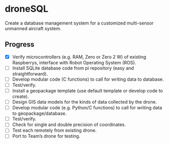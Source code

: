 # droneSQL
Create a database management system for a customized multi-sensor unmanned aircraft system.

## Progress
- [X] Verify microcontrollers (e.g. RAM, Zero or Zero 2 W) of existing Raspberrys, interface with Robot Operating System (ROS).
- [ ] Install SQLite database code from pi repository (easy and straightforward).
- [ ] Develop modular code (C functions) to call for writing data to database.
- [ ] Test/verify.
- [ ] Install a geopackage template (use default template or develop code to create).
- [ ] Design GIS data models for the kinds of data collected by the drone.
- [ ] Develop modular code (e.g. Python/C functions) to call for writing data to geopackage/database.
- [ ] Test/verify.
- [ ] Check for single and double precision of coordinates.
- [ ] Test each remotely from existing drone.
- [ ] Port to Team’s drone for testing.
